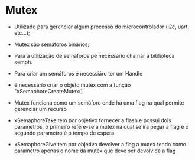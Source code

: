 # Mutex
- Utilizado para gerenciar algum processo do microcontrolador (i2c, uart, etc...);

- Mutex são semáforos binários;

- Para a utilização de semáforos pe necessário chamar a biblioteca semph.

- Para criar um semáforos é necessiáro ter um Handle

- é necessário criar o objeto mutex com a função "xSemaphoreCreateMutex()

- Mutex funciona como um semáforo onde há uma flag na qual permite gerenciar um recurso

- xSemaphoreTake tem por objetivo fornecer a flash e possui dois parametros, o primeiro refere-se a mutex na qual se ira pegar a flag e o segundo parametro é o tempo de espera 

- xSemaphoreGive tem por objetivo devolver a flag a mutex tendo como parametro apenas o nome da mutex que deve ser devolvida a flag 